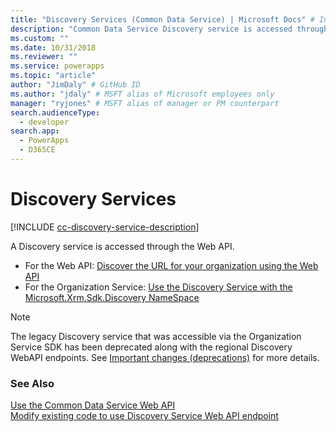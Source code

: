 ```yaml
---
title: "Discovery Services (Common Data Service) | Microsoft Docs" # Intent and product brand in a unique string of 43-59 chars including spaces
description: "Common Data Service Discovery service is accessed through either the Web API or the Organization Service."
ms.custom: ""
ms.date: 10/31/2018
ms.reviewer: ""
ms.service: powerapps
ms.topic: "article"
author: "JimDaly" # GitHub ID
ms.author: "jdaly" # MSFT alias of Microsoft employees only
manager: "ryjones" # MSFT alias of manager or PM counterpart
search.audienceType: 
  - developer
search.app: 
  - PowerApps
  - D365CE
---
```

# Discovery Services

[!INCLUDE [cc-discovery-service-description](includes/cc-discovery-service-description.md)]


A Discovery service is accessed through the Web API.

- For the Web API: [Discover the URL for your organization using the Web API](webapi/discover-url-organization-web-api.md)
- For the Organization Service: [Use the Discovery Service with the Microsoft.Xrm.Sdk.Discovery NameSpace](org-service/discovery-service.md)

> [!NOTE]
> The legacy Discovery service that was accessible via the Organization Service SDK has been deprecated along with the regional Discovery WebAPI endpoints. See [Important changes (deprecations)](/power-platform/important-changes-coming.md) for more details.

### See Also

[Use the Common Data Service Web API](webapi/overview.md)<br />
[Modify existing code to use Discovery Service Web API endpoint](discovery-orgsdk-to-webapi.md)
